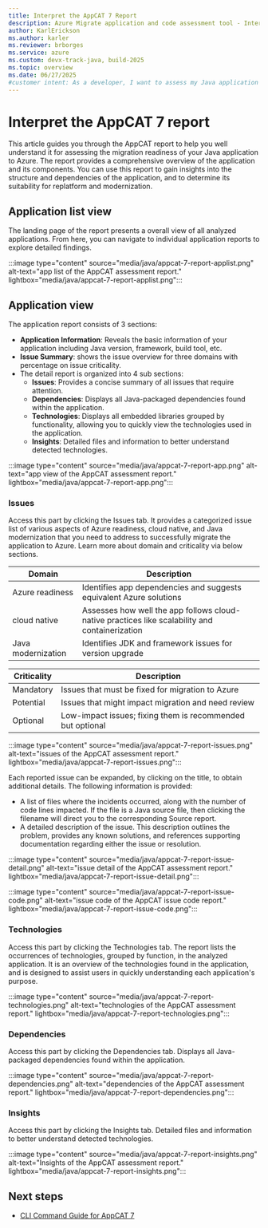 ```yaml
---
title: Interpret the AppCAT 7 Report
description: Azure Migrate application and code assessment tool - Interpret AppCAT report.
author: KarlErickson
ms.author: karler
ms.reviewer: brborges
ms.service: azure
ms.custom: devx-track-java, build-2025
ms.topic: overview
ms.date: 06/27/2025
#customer intent: As a developer, I want to assess my Java application so that I can understand its readiness for migration to Azure.
---
```

# Interpret the AppCAT 7 report

This article guides you through the AppCAT report to help you well understand it for assessing the migration readiness of your Java application to Azure. The report provides a comprehensive overview of the application and its components. You can use this report to gain insights into the structure and dependencies of the application, and to determine its suitability for replatform and modernization.

## Application list view
The landing page of the report presents a overall view of all analyzed applications. From here, you can navigate to individual application reports to explore detailed findings.

:::image type="content" source="media/java/appcat-7-report-applist.png" alt-text="app list of the AppCAT assessment report." lightbox="media/java/appcat-7-report-applist.png":::

## Application view

The application report consists of 3 sections:

- **Application Information**: Reveals the basic information of your application including Java version, framework, build tool, etc.
- **Issue Summary**: shows the issue overview for three domains with percentage on issue criticality.
- The detail report is organized into 4 sub sections:
  - **Issues**: Provides a concise summary of all issues that require attention.
  - **Dependencies**: Displays all Java-packaged dependencies found within the application.
  - **Technologies**: Displays all embedded libraries grouped by functionality, allowing you to quickly view the technologies used in the application.
  - **Insights**: Detailed files and information to better understand detected technologies.

:::image type="content" source="media/java/appcat-7-report-app.png" alt-text="app view of the AppCAT assessment report." lightbox="media/java/appcat-7-report-app.png":::

### Issues

Access this part by clicking the Issues tab. It provides a categorized issue list of various aspects of Azure readiness, cloud native, and Java modernization that you need to address to successfully migrate the application to Azure. Learn more about domain and criticality via below sections.

| Domain             | Description                                                                                    |
|--------------------|------------------------------------------------------------------------------------------------|
| Azure readiness    | Identifies app dependencies and suggests equivalent Azure solutions                            |
| cloud native       | Assesses how well the app follows cloud-native practices like scalability and containerization |
| Java modernization | Identifies JDK and framework issues for version upgrade                                        |

| Criticality | Description                                                |
|-------------|------------------------------------------------------------|
| Mandatory   | Issues that must be fixed for migration to Azure           |
| Potential   | Issues that might impact migration and need review         |
| Optional    | Low-impact issues; fixing them is recommended but optional |

:::image type="content" source="media/java/appcat-7-report-issues.png" alt-text="issues of the AppCAT assessment report." lightbox="media/java/appcat-7-report-issues.png":::

Each reported issue can be expanded, by clicking on the title, to obtain additional details. The following information is provided:

- A list of files where the incidents occurred, along with the number of code lines impacted. If the file is a Java source file, then clicking the filename will direct you to the corresponding Source report.
- A detailed description of the issue. This description outlines the problem, provides any known solutions, and references supporting documentation regarding either the issue or resolution.

:::image type="content" source="media/java/appcat-7-report-issue-detail.png" alt-text="issue detail of the AppCAT assessment report." lightbox="media/java/appcat-7-report-issue-detail.png":::

:::image type="content" source="media/java/appcat-7-report-issue-code.png" alt-text="issue code of the AppCAT issue code report." lightbox="media/java/appcat-7-report-issue-code.png":::

### Technologies

Access this part by clicking the Technologies tab. The report lists the occurrences of technologies, grouped by function, in the analyzed application. It is an overview of the technologies found in the application, and is designed to assist users in quickly understanding each application's purpose.

:::image type="content" source="media/java/appcat-7-report-technologies.png" alt-text="technologies of the AppCAT assessment report." lightbox="media/java/appcat-7-report-technologies.png":::

### Dependencies

Access this part by clicking the Dependencies tab. Displays all Java-packaged dependencies found within the application.

:::image type="content" source="media/java/appcat-7-report-dependencies.png" alt-text="dependencies of the AppCAT assessment report." lightbox="media/java/appcat-7-report-dependencies.png":::

### Insights

Access this part by clicking the Insights tab. Detailed files and information to better understand detected technologies.

:::image type="content" source="media/java/appcat-7-report-insights.png" alt-text="Insights of the AppCAT assessment report." lightbox="media/java/appcat-7-report-insights.png":::

## Next steps

- [CLI Command Guide for AppCAT 7](appcat7-cli-guide.md)
